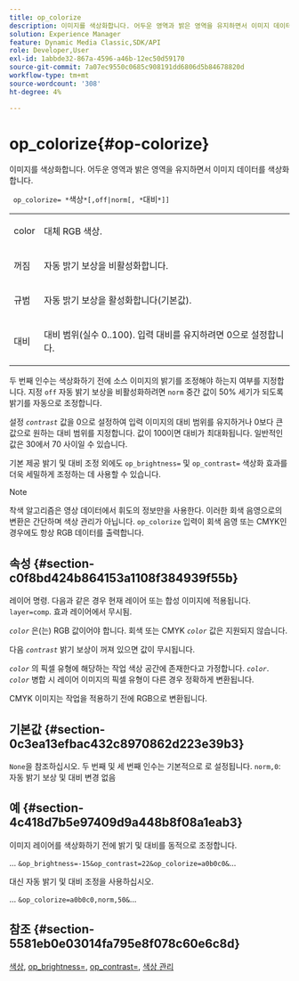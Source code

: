 ```yaml
---
title: op_colorize
description: 이미지를 색상화합니다. 어두운 영역과 밝은 영역을 유지하면서 이미지 데이터를 색상화합니다.
solution: Experience Manager
feature: Dynamic Media Classic,SDK/API
role: Developer,User
exl-id: 1abbde32-867a-4596-a46b-12ec50d59170
source-git-commit: 7a07ec9550c0685c908191dd6806d5b84678820d
workflow-type: tm+mt
source-wordcount: '308'
ht-degree: 4%

---
```


# op_colorize{#op-colorize}

이미지를 색상화합니다. 어두운 영역과 밝은 영역을 유지하면서 이미지 데이터를 색상화합니다.

` op_colorize= *`색상`*[,off|norm[, *`대비`*]]`

<table id="simpletable_768D6CDF3F734E7F89DC7AB2EAAC0C77"> 
 <tr class="strow"> 
  <td class="stentry"> <p> <span class="varname"> color </span> </p> </td> 
  <td class="stentry"> <p>대체 RGB 색상. </p> </td> 
 </tr> 
 <tr class="strow"> 
  <td class="stentry"> <p> <span class="codeph"> 꺼짐 </span> </p> </td> 
  <td class="stentry"> <p>자동 밝기 보상을 비활성화합니다. </p> </td> 
 </tr> 
 <tr class="strow"> 
  <td class="stentry"> <p> <span class="codeph"> 규범 </span> </p> </td> 
  <td class="stentry"> <p>자동 밝기 보상을 활성화합니다(기본값). </p> </td> 
 </tr> 
 <tr class="strow"> 
  <td class="stentry"> <p> <span class="varname"> 대비 </span> </p> </td> 
  <td class="stentry"> <p>대비 범위(실수 0..100). 입력 대비를 유지하려면 0으로 설정합니다. </p> </td> 
 </tr> 
</table>

두 번째 인수는 색상화하기 전에 소스 이미지의 밝기를 조정해야 하는지 여부를 지정합니다. 지정 `off` 자동 밝기 보상을 비활성화하려면 `norm` 중간 값이 50% 세기가 되도록 밝기를 자동으로 조정합니다.

설정 *`contrast`* 값을 0으로 설정하여 입력 이미지의 대비 범위를 유지하거나 0보다 큰 값으로 원하는 대비 범위를 지정합니다. 값이 100이면 대비가 최대화됩니다. 일반적인 값은 30에서 70 사이일 수 있습니다.

기본 제공 밝기 및 대비 조정 외에도 `op_brightness=` 및 `op_contrast=` 색상화 효과를 더욱 세밀하게 조정하는 데 사용할 수 있습니다.

>[!NOTE]
>
>착색 알고리즘은 영상 데이터에서 휘도의 정보만을 사용한다. 이러한 회색 음영으로의 변환은 간단하며 색상 관리가 아닙니다. `op_colorize` 입력이 회색 음영 또는 CMYK인 경우에도 항상 RGB 데이터를 출력합니다.

## 속성 {#section-c0f8bd424b864153a1108f384939f55b}

레이어 명령. 다음과 같은 경우 현재 레이어 또는 합성 이미지에 적용됩니다. `layer=comp`. 효과 레이어에서 무시됨.

*`color`* 은(는) RGB 값이어야 합니다. 회색 또는 CMYK *`color`* 값은 지원되지 않습니다.

다음 *`contrast`* 밝기 보상이 꺼져 있으면 값이 무시됩니다.

*`color`* 의 픽셀 유형에 해당하는 작업 색상 공간에 존재한다고 가정합니다. *`color`*. *`color`* 병합 시 레이어 이미지의 픽셀 유형이 다른 경우 정확하게 변환됩니다.

CMYK 이미지는 작업을 적용하기 전에 RGB으로 변환됩니다.

## 기본값 {#section-0c3ea13efbac432c8970862d223e39b3}

`None`을 참조하십시오. 두 번째 및 세 번째 인수는 기본적으로 로 설정됩니다. `norm,0`: 자동 밝기 보상 및 대비 변경 없음

## 예 {#section-4c418d7b5e97409d9a448b8f08a1eab3}

이미지 레이어를 색상화하기 전에 밝기 및 대비를 동적으로 조정합니다.

… `&op_brightness=-15&op_contrast=22&op_colorize=a0b0c0&`…

대신 자동 밝기 및 대비 조정을 사용하십시오.

… `&op_colorize=a0b0c0,norm,50&`…

## 참조 {#section-5581eb0e03014fa795e8f078c60e6c8d}

[색상](/help/aem-is-ir-api/is-api/http-ref/image-serving-api-ref/c-http-protocol-reference/c-data-types/r-is-http-color.md), [op_brightness=](../../../../../is-api/http-ref/image-serving-api-ref/c-http-protocol-reference/c-command-reference/r-op-brightness.md#reference-edf79dc41ae5411c80bec3ee3731c58a), [op_contrast=](../../../../../is-api/http-ref/image-serving-api-ref/c-http-protocol-reference/c-command-reference/r-op-contrast.md#reference-b26dfa9869fd43bebea0fbb8e9fe743d), [색상 관리](../../../../../is-api/http-ref/image-serving-api-ref/c-http-protocol-reference/c-syntax-and-features/r-color-management.md#reference-c7e4a72d589145189f7e4bcb6b4544d7)
